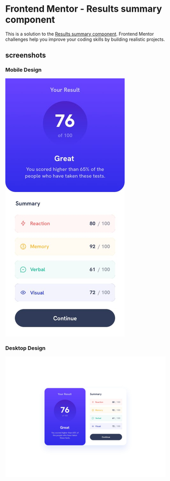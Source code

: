 # Frontend Mentor - Results summary component

This is a solution to the [Results summary component](https://www.frontendmentor.io/challenges/results-summary-component-CE_K6s0maV). Frontend Mentor challenges help you improve your coding skills by building realistic projects. 

## screenshots
### Mobile Design
![mobile](/design/mobile-design.jpg)
### Desktop Design
![desktop](/design/desktop-design.jpg)
